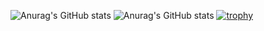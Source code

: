![Anurag's GitHub stats](https://github-readme-stats.vercel.app/api?username=k2helix&count_private=false&show_icons=true&theme=transparent)
![Anurag's GitHub stats](https://github-readme-stats.vercel.app/api/top-langs/?username=k2helix&langs_count=3&layout=compact&theme=transparent)
[![trophy](https://github-profile-trophy.vercel.app/?username=k2helix&no-bg=true&title=Commits,MultiLanguage,Issues,Repositories,Stars,PullRequest)](https://github.com/ryo-ma/github-profile-trophy)
